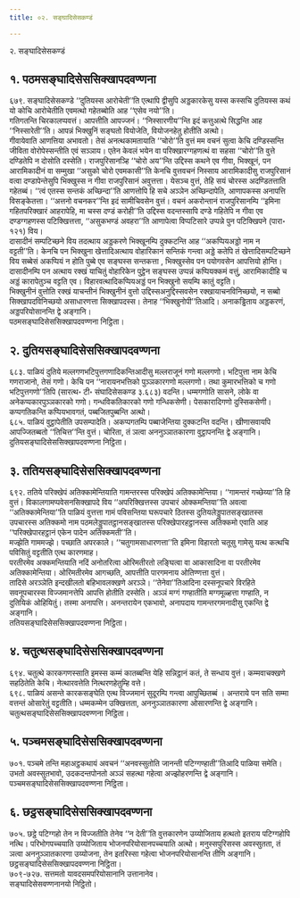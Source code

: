 ```yaml
---
title: ०२. सङ्घादिसेसकण्डं

---
```

२. सङ्घादिसेसकण्डं  


## १. पठमसङ्घादिसेससिक्खापदवण्णना

६७९. सङ्घादिसेसकण्डे ‘‘दुतियस्स आरोचेती’’ति एत्थापि द्वीसुपि अड्डकारकेसु यस्स कस्सचि दुतियस्स कथं यो कोचि आरोचेतीति एवमत्थो गहेतब्बोति आह ‘‘एसेव नयो’’ति।  
गतिगतन्ति चिरकालप्पवत्तं। आपत्तीति आपज्जनं। ‘‘निस्सारणीय’’न्ति इदं कत्तुअत्थे सिद्धन्ति आह ‘‘निस्सारेती’’ति। आपन्नं भिक्खुनिं सङ्घतो वियोजेति, वियोजनहेतु होतीति अत्थो।  
गीवायेवाति आणत्तिया अभावतो। तेसं अनत्थकामतायाति ‘‘चोरो’’ति वुत्तं मम वचनं सुत्वा केचि दण्डिस्सन्ति जीविता वोरोपेस्सन्तीति एवं सञ्ञाय। एतेन केवलं भयेन वा परिक्खारग्गहणत्थं वा सहसा ‘‘चोरो’’ति वुत्ते दण्डितेपि न दोसोति दस्सेति। राजपुरिसानञ्हि ‘‘चोरो अय’’न्ति उद्दिस्स कथने एव गीवा, भिक्खूनं, पन आरामिकादीनं वा सम्मुखा ‘‘असुको चोरो एवमकासी’’ति केनचि वुत्तवचनं निस्साय आरामिकादीसु राजपुरिसानं वत्वा दण्डापेन्तेसुपि भिक्खुस्स न गीवा राजपुरिसानं अवुत्तत्ता। येसञ्च वुत्तं, तेहि सयं चोरस्स अदण्डितत्ताति गहेतब्बं। ‘‘त्वं एतस्स सन्तकं अच्छिन्दा’’ति आणत्तोपि हि सचे अञ्ञेन अच्छिन्दापेति, आणापकस्स अनापत्ति विसङ्केतत्ता। ‘‘अत्तनो वचनकर’’न्ति इदं सामीचिवसेन वुत्तं। वचनं अकरोन्तानं राजपुरिसानम्पि ‘‘इमिना गहितपरिक्खारं आहरापेहि, मा चस्स दण्डं करोही’’ति उद्दिस्स वदन्तस्सापि दण्डे गहितेपि न गीवा एव दण्डग्गहणस्स पटिक्खित्तत्ता, ‘‘असुकभण्डं अवहरा’’ति आणापेत्वा विप्पटिसारे उप्पन्ने पुन पटिक्खिपने (पारा॰ १२१) विय।  
दासादीनं सम्पटिच्छने विय तदत्थाय अड्डकरणे भिक्खूनम्पि दुक्कटन्ति आह ‘‘अकप्पियअड्डो नाम न वट्टती’’ति। केनचि पन भिक्खुना खेत्तादिअत्थाय वोहारिकानं सन्तिकं गन्त्वा अड्डे कतेपि तं खेत्तादिसम्पटिच्छने विय सब्बेसं अकप्पियं न होति पुब्बे एव सङ्घस्स सन्तकत्ता , भिक्खुस्सेव पन पयोगवसेन आपत्तियो होन्ति। दासादीनम्पि पन अत्थाय रक्खं याचितुं वोहारिकेन पुट्ठेन सङ्घस्स उप्पन्नं कप्पियक्कमं वत्तुं, आरामिकादीहि च अड्डं कारापेतुञ्च वट्टति एव। विहारवत्थादिकप्पियअड्डं पन भिक्खुनो सयम्पि कातुं वट्टति।  
भिक्खुनीनं वुत्तोति रक्खं याचन्तीनं भिक्खुनीनं वुत्तो उद्दिस्सअनुद्दिस्सवसेन रक्खायाचनविनिच्छयो, न सब्बो सिक्खापदविनिच्छयो असाधारणत्ता सिक्खापदस्स। तेनाह ‘‘भिक्खुनोपी’’तिआदि। अनाकड्ढिताय अड्डकरणं, अड्डपरियोसानन्ति द्वे अङ्गानि।  
पठमसङ्घादिसेससिक्खापदवण्णना निट्ठिता।  


## २. दुतियसङ्घादिसेससिक्खापदवण्णना

६८३. पाळियं दुतिये मल्लगणभटिपुत्तगणादिकन्तिआदीसु मल्लराजूनं गणो मल्लगणो। भटिपुत्ता नाम केचि गणराजानो, तेसं गणो। केचि पन ‘‘नारायनभत्तिको पुञ्ञकारगणो मल्लगणो। तथा कुमारभत्तिको च गणो भटिपुत्तगणो’’तिपि (सारत्थ॰ टी॰ संघादिसेसकण्ड ३.६८३) वदन्ति। धम्मगणोति सासने, लोके वा अनेकप्पकारपुञ्ञकारको गणो। गन्धविकतिकारको गणो गन्धिकसेणी। पेसकारादिगणो दुस्सिकसेणी। कप्पगतिकन्ति कप्पियभावगतं, पब्बजितपुब्बन्ति अत्थो।  
६८५. पाळियं वुट्ठापेतीति उपसम्पादेति। अकप्पगतम्पि पब्बाजेन्तिया दुक्कटन्ति वदन्ति। खीणासवायपि आपज्जितब्बतो ‘‘तिचित्त’’न्ति वुत्तं। चोरिता, तं ञत्वा अननुञ्ञातकारणा वुट्ठापनन्ति द्वे अङ्गानि।  
दुतियसङ्घादिसेससिक्खापदवण्णना निट्ठिता।  


## ३. ततियसङ्घादिसेससिक्खापदवण्णना

६९२. ततिये परिक्खेपं अतिक्कामेन्तियाति गामन्तरस्स परिक्खेपं अतिक्कामेन्तिया। ‘‘गामन्तरं गच्छेय्या’’ति हि वुत्तं। विकालगामप्पवेसनसिक्खापदे विय ‘‘अपरिक्खित्तस्स उपचारं ओक्कमन्तिया’’ति अवत्वा ‘‘अतिक्कामेन्तिया’’ति पाळियं वुत्तत्ता गामं पविसन्तिया घरूपचारे ठितस्स दुतियलेड्डुपातसङ्खातस्स उपचारस्स अतिक्कमो नाम पठमलेड्डुपातट्ठानसङ्खातस्स परिक्खेपारहट्ठानस्स अतिक्कमो एवाति आह ‘‘परिक्खेपारहट्ठानं एकेन पादेन अतिक्कमती’’ति।  
मज्झेति गाममज्झे। पच्छाति अपरकाले। ‘‘चतुगामसाधारणत्ता’’ति इमिना विहारतो चतूसु गामेसु यत्थ कत्थचि पविसितुं वट्टतीति एत्थ कारणमाह।  
परतीरमेव अक्कमन्तियाति नदिं अनोतरित्वा ओरिमतीरतो लङ्घित्वा वा आकासादिना वा परतीरमेव अतिक्कामेन्तिया। ओरिमतीरमेव आगच्छति, आपत्तीति पारगमनाय ओतिण्णत्ता वुत्तं।  
तादिसे अरञ्ञेति इन्दखीलतो बहिभावलक्खणे अरञ्ञे। ‘‘तेनेवा’’तिआदिना दस्सनूपचारे विरहिते सवनूपचारस्स विज्जमानत्तेपि आपत्ति होतीति दस्सेति। अञ्ञं मग्गं गण्हातीति मग्गमूळ्हत्ता गण्हाति, न दुतियिकं ओहियितुं। तस्मा अनापत्ति। अनन्तरायेन एकभावो, अनापदाय गामन्तरगमनादीसु एकन्ति द्वे अङ्गानि।  
ततियसङ्घादिसेससिक्खापदवण्णना निट्ठिता।  


## ४. चतुत्थसङ्घादिसेससिक्खापदवण्णना

६९४. चतुत्थे कारकगणस्साति इमस्स कम्मं कातब्बन्ति येहि सन्निट्ठानं कतं, ते सन्धाय वुत्तं। कम्मवाचक्खणे सहठितेति केचि। नेत्थारवत्तेति नित्थरणहेतुम्हि वत्ते।  
६९८. पाळियं असन्ते कारकसङ्घेति एत्थ विज्जमानं सुदूरम्पि गन्त्वा आपुच्छितब्बं । अन्तराये पन सति सम्मा वत्तन्तं ओसारेतुं वट्टतीति। धम्मकम्मेन उक्खित्तता, अननुञ्ञातकारणा ओसारणन्ति द्वे अङ्गानि।  
चतुत्थसङ्घादिसेससिक्खापदवण्णना निट्ठिता।  


## ५. पञ्चमसङ्घादिसेससिक्खापदवण्णना

७०१. पञ्चमे तन्ति महाअट्ठकथायं अवचनं ‘‘अनवस्सुतोति जानन्ती पटिग्गण्हाती’’तिआदि पाळिया समेति। उभतो अवस्सुतभावो, उदकदन्तपोनतो अञ्ञं सहत्था गहेत्वा अज्झोहरणन्ति द्वे अङ्गानि।  
पञ्चमसङ्घादिसेससिक्खापदवण्णना निट्ठिता।  


## ६. छट्ठसङ्घादिसेससिक्खापदवण्णना

७०५. छट्ठे पटिग्गहो तेन न विज्जतीति तेनेव ‘‘न देती’’ति वुत्तकारणेन उय्योजिताय हत्थतो इतराय पटिग्गहोपि नत्थि। परिभोगपच्चयाति उय्योजिताय भोजनपरियोसानपच्चयाति अत्थो। मनुस्सपुरिसस्स अवस्सुतता, तं ञत्वा अननुञ्ञातकारणा उय्योजना, तेन इतरिस्सा गहेत्वा भोजनपरियोसानन्ति तीणि अङ्गानि।  
छट्ठसङ्घादिसेससिक्खापदवण्णना निट्ठिता।  
७०९-७२७. सत्तमतो यावदसमपरियोसानानि उत्तानानेव।  
सङ्घादिसेसवण्णनानयो निट्ठितो।  